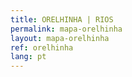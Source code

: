 ```yaml
---
title: ORELHINHA | RIOS
permalink: mapa-orelhinha
layout: mapa-orelhinha
ref: orelhinha
lang: pt
---
```

